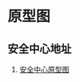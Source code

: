 # 原型图

## 安全中心地址

1. [安全中心原型图](https://1sbxn1.axshare.com/?id=68rb8s&p=%E5%AE%89%E5%85%A8%E4%B8%AD%E5%BF%83&g=1)
